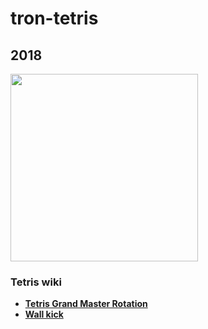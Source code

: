 # tron-tetris
## 2018
<!-- ### ![Tetris](https://user-images.githubusercontent.com/63527442/202892592-9df3aea9-1eee-4713-ae87-1ffd8ad5adc4.JPG) -->
<img src="https://user-images.githubusercontent.com/63527442/202892592-9df3aea9-1eee-4713-ae87-1ffd8ad5adc4.JPG" width=300>


### Tetris wiki
  <ul>
  <li><a href="https://tetris.fandom.com/wiki/TGM_Rotation"><strong>Tetris Grand Master Rotation</strong></a></li>
  <li><a href="https://tetris.fandom.com/wiki/Wall_kick"><strong>Wall kick</strong></a></li>
  </ul>


